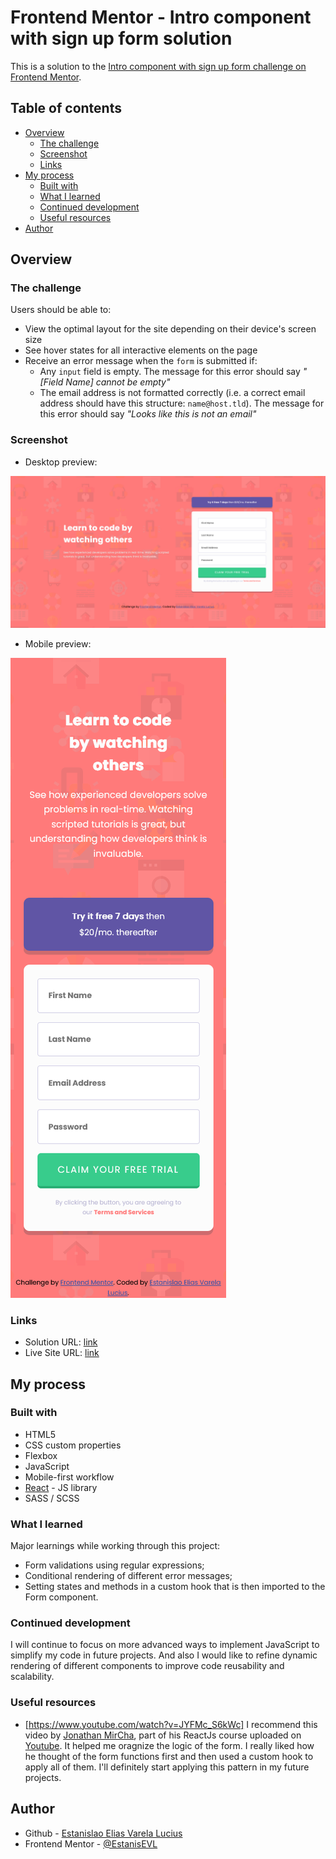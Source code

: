 # Frontend Mentor - Intro component with sign up form solution

This is a solution to the [Intro component with sign up form challenge on Frontend Mentor](https://www.frontendmentor.io/challenges/intro-component-with-signup-form-5cf91bd49edda32581d28fd1).

## Table of contents

- [Overview](#overview)
  - [The challenge](#the-challenge)
  - [Screenshot](#screenshot)
  - [Links](#links)
- [My process](#my-process)
  - [Built with](#built-with)
  - [What I learned](#what-i-learned)
  - [Continued development](#continued-development)
  - [Useful resources](#useful-resources)
- [Author](#author)

## Overview

### The challenge

Users should be able to:

- View the optimal layout for the site depending on their device's screen size
- See hover states for all interactive elements on the page
- Receive an error message when the `form` is submitted if:
  - Any `input` field is empty. The message for this error should say *"[Field Name] cannot be empty"*
  - The email address is not formatted correctly (i.e. a correct email address should have this structure: `name@host.tld`). The message for this error should say *"Looks like this is not an email"*

### Screenshot

- Desktop preview:

![Desktop](./Screenshot-desktop.png)

- Mobile preview:

![Mobile](./Screenshot-mobile.png)


### Links

- Solution URL: [link](https://github.com/EstanisEVL/intro-component-with-signup-form)
- Live Site URL: [link](https://estanisevl-signup-form-component.netlify.app/)

## My process

### Built with

- HTML5
- CSS custom properties
- Flexbox
- JavaScript
- Mobile-first workflow
- [React](https://reactjs.org/) - JS library
- SASS / SCSS

### What I learned

Major learnings while working through this project:
- Form validations using regular expressions;
- Conditional rendering of different error messages;
- Setting states and methods in a custom hook that is then imported to the Form component.


### Continued development

I will continue to focus on more advanced ways to implement JavaScript to simplify my code in future projects. And also I would like to refine dynamic rendering of different components to improve code reusability and scalability.


### Useful resources

- [https://www.youtube.com/watch?v=JYFMc_S6kWc] I recommend this video by [Jonathan MirCha](https://github.com/jonmircha), part of his ReactJs course uploaded on [Youtube](https://www.youtube.com/). It helped me oragnize the logic of the form. I really liked how he thought of the form functions first and then used a custom hook to apply all of them. I'll definitely start applying this pattern in my future projects.

## Author

- Github - [Estanislao Elias Varela Lucius](https://github.com/EstanisEVL)
- Frontend Mentor - [@EstanisEVL](https://www.frontendmentor.io/profile/EstanisEVL)
